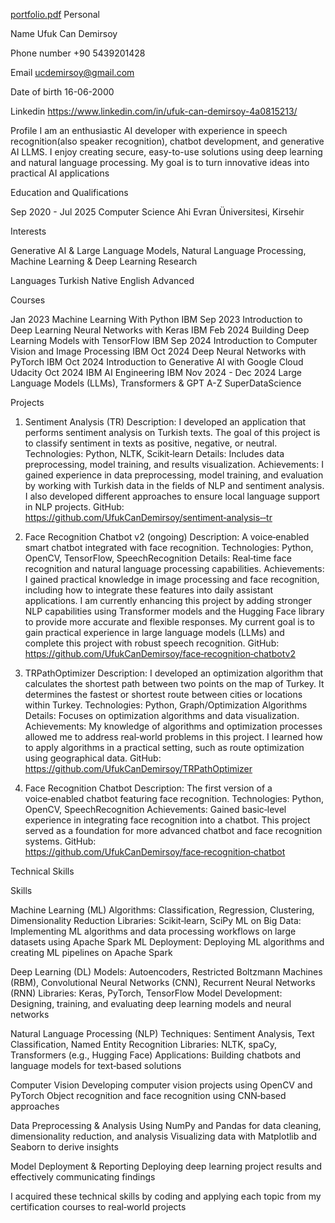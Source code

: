 
[portfolio.pdf](https://github.com/user-attachments/files/18549549/portfolio.pdf)
Personal

Name 			Ufuk Can Demirsoy
	
Phone number		+90 5439201428

Email			ucdemirsoy@gmail.com

Date of birth		16-06-2000

Linkedin		https://www.linkedin.com/in/ufuk-can-demirsoy-4a0815213/



Profile
I am an enthusiastic AI developer with experience in speech recognition(also speaker recognition), chatbot development, and generative AI LLMS. I enjoy creating secure, easy-to-use solutions using deep learning and natural language processing. My goal is to turn innovative ideas into practical AI applications


Education and Qualifications

 Sep 2020 - Jul 2025 		Computer Science Ahi Evran Üniversitesi, Kirsehir


Interests

 Generative AI & Large Language Models, Natural Language Processing, Machine Learning & Deep Learning Research


Languages
Turkish 	Native
English		Advanced


Courses

Jan 2023		 Machine Learning With Python
 				IBM
 Sep 2023		 Introduction to Deep Learning Neural Networks with Keras
 				IBM
 Feb 2024		 Building Deep Learning Models with TensorFlow
 				IBM
 Sep 2024		 Introduction to Computer Vision and Image Processing
				IBM
 Oct 2024		Deep Neural Networks with PyTorch
 				IBM
 Oct 2024		Introduction to Generative AI with Google Cloud
 				Udacity
 Oct 2024		 IBM AI Engineering
 				IBM
 Nov 2024 - Dec 2024		Large Language Models (LLMs), Transformers & GPT A-Z
 				SuperDataScience
 


Projects

 1. Sentiment Analysis (TR)
 Description: I developed an application that performs sentiment analysis on Turkish texts. The goal of this project is to
 classify sentiment in texts as positive, negative, or neutral.
 Technologies: Python, NLTK, Scikit‑learn
 Details: Includes data preprocessing, model training, and results visualization.
 Achievements: I gained experience in data preprocessing, model training, and evaluation by working with Turkish data in
 the fields of NLP and sentiment analysis. I also developed different approaches to ensure local language support in NLP
 projects.
 GitHub: https://github.com/UfukCanDemirsoy/sentiment‑analysis‑‑tr

2. Face Recognition Chatbot v2 (ongoing)
 Description: A voice‑enabled smart chatbot integrated with face recognition.
 Technologies: Python, OpenCV, TensorFlow, SpeechRecognition
 Details: Real‑time face recognition and natural language processing capabilities.
 Achievements: I gained practical knowledge in image processing and face recognition, including how to integrate these
 features into daily assistant applications. I am currently enhancing this project by adding stronger NLP capabilities using
 Transformer models and the Hugging Face library to provide more accurate and flexible responses. My current goal is to
 gain practical experience in large language models (LLMs) and complete this project with robust speech recognition.
 GitHub: https://github.com/UfukCanDemirsoy/face‑recognition‑chatbotv2

 3. TRPathOptimizer
 Description: I developed an optimization algorithm that calculates the shortest path between two points on the map of
 Turkey. It determines the fastest or shortest route between cities or locations within Turkey.
 Technologies: Python, Graph/Optimization Algorithms
 Details: Focuses on optimization algorithms and data visualization.
 Achievements: My knowledge of algorithms and optimization processes allowed me to address real‑world problems in this
 project. I learned how to apply algorithms in a practical setting, such as route optimization using geographical data.
 GitHub: https://github.com/UfukCanDemirsoy/TRPathOptimizer

 4. Face Recognition Chatbot
 Description: The first version of a voice‑enabled chatbot featuring face recognition.
 Technologies: Python, OpenCV, SpeechRecognition
Achievements: Gained basic‑level experience in integrating face recognition into a chatbot. This project served as a
 foundation for more advanced chatbot and face recognition systems.
 GitHub: https://github.com/UfukCanDemirsoy/face‑recognition‑chatbot

 Technical Skills

 Skills

 Machine Learning (ML)
 Algorithms: Classification, Regression, Clustering, Dimensionality Reduction
 Libraries: Scikit‑learn, SciPy
 ML on Big Data: Implementing ML algorithms and data processing workflows on large datasets using Apache Spark
 ML Deployment: Deploying ML algorithms and creating ML pipelines on Apache Spark

 Deep Learning (DL)
 Models: Autoencoders, Restricted Boltzmann Machines (RBM), Convolutional Neural Networks (CNN), Recurrent Neural Networks (RNN)
 Libraries: Keras, PyTorch, TensorFlow
 Model Development: Designing, training, and evaluating deep learning models and neural networks

 Natural Language Processing (NLP)
 Techniques: Sentiment Analysis, Text Classification, Named Entity Recognition
 Libraries: NLTK, spaCy, Transformers (e.g., Hugging Face)
 Applications: Building chatbots and language models for text‑based solutions

 Computer Vision
 Developing computer vision projects using OpenCV and PyTorch
 Object recognition and face recognition using CNN‑based approaches

 Data Preprocessing & Analysis
 Using NumPy and Pandas for data cleaning, dimensionality reduction, and analysis
 Visualizing data with Matplotlib and Seaborn to derive insights

 Model Deployment & Reporting
 Deploying deep learning project results and effectively communicating findings

 I acquired these technical skills by coding and applying each topic from my certification courses to real‑world projects

